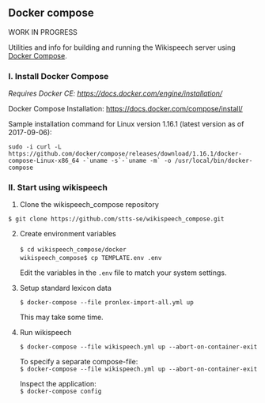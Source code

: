 ## Docker compose 

WORK IN PROGRESS

Utilities and info for building and running the Wikispeech server using [Docker Compose](https://docs.docker.com/compose/).

### I. Install Docker Compose

_Requires Docker CE: https://docs.docker.com/engine/installation/_

Docker Compose Installation: https://docs.docker.com/compose/install/   

Sample installation command for Linux version 1.16.1 (latest version as of 2017-09-06):   
  
    sudo -i curl -L https://github.com/docker/compose/releases/download/1.16.1/docker-compose-Linux-x86_64 -`uname -s`-`uname -m` -o /usr/local/bin/docker-compose

### II. Start using wikispeech

1. Clone the wikispeech_compose repository

`$ git clone https://github.com/stts-se/wikispeech_compose.git`

2. Create environment variables

   `$ cd wikispeech_compose/docker`      
   `wikispeech_compose$ cp TEMPLATE.env .env`     
   
   Edit the variables in the `.env` file to match your system settings.


3. Setup standard lexicon data

   `$ docker-compose --file pronlex-import-all.yml up`
   
   This may take some time.


4. Run wikispeech
   
   `$ docker-compose --file wikispeech.yml up --abort-on-container-exit`

   To specify a separate compose-file:   
   `$ docker-compose --file wikispeech.yml up --abort-on-container-exit`

   Inspect the application:   
   `$ docker-compose config`


   
